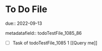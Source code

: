 # To Do File

due:: 2022-09-13

metadatafield:: todoTestFile_1085_86

- [ ] Task of todoTestFile_1085 1 [[Query me]]
